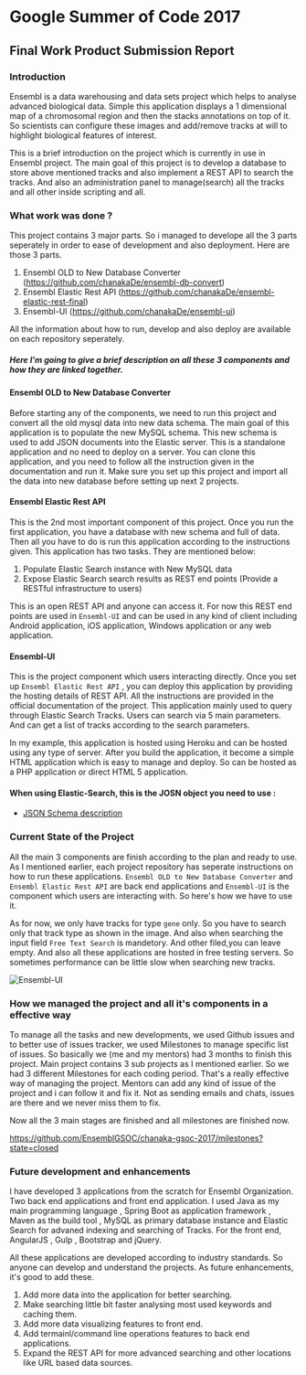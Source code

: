 # Google Summer of Code 2017
## Final Work Product Submission Report

### Introduction

Ensembl is a data warehousing and data sets project which helps to analyse advanced biological data. Simple this application displays a 1 dimensional map of a chromosomal region and then the stacks annotations on top of it. So scientists can configure these images and add/remove tracks at will to highlight biological features of interest.

This is a brief introduction on the project which is currently in use in Ensembl project. The main goal of this project is to develop a database to store above mentioned tracks and also implement a REST API to search the tracks. And also an administration panel to manage(search) all the tracks and all other inside scripting and all.

### What work was done ?

This project contains 3 major parts. So i managed to develope all the 3 parts seperately in order to ease of development and also deployment. Here are those 3 parts.

1. Ensembl OLD to New Database Converter (https://github.com/chanakaDe/ensembl-db-convert)
2. Ensembl Elastic Rest API (https://github.com/chanakaDe/ensembl-elastic-rest-final)
3. Ensembl-UI (https://github.com/chanakaDe/ensembl-ui)

All the information about how to run, develop and also deploy are available on each repository seperately.

##### Here I'm going to give a brief description on all these 3 components and how they are linked together.

#### Ensembl OLD to New Database Converter

Before starting any of the components, we need to run this project and convert all the old mysql data into new data schema. The main goal of this application is to populate the new MySQL schema. This new schema is used to add JSON documents into the Elastic server. This is a standalone application and no need to deploy on a server. You can clone this application, and you need to follow all the instruction given in the documentation and run it. Make sure you set up this project and import all the data into new database before setting up next 2 projects.

#### Ensembl Elastic Rest API

This is the 2nd most important component of this project. Once you run the first application, you have a database with new schema and full of data. Then all you have to do is run this application according to the instructions given. This application has two tasks. They are mentioned below:

1. Populate Elastic Search instance with New MySQL data
2. Expose Elastic Search search results as REST end points (Provide a RESTful infrastructure to users)

This is an open REST API and anyone can access it. For now this REST end points are used in `Ensembl-UI` and can be used in any kind of client including Android application, iOS application, Windows application or any web application.

#### Ensembl-UI

This is the project component which users interacting directly. Once you set up `Ensembl Elastic Rest API` , you can deploy this application by providing the hosting details of REST API. All the instructions are provided in the official documentation of the project. This application mainly used to query through Elastic Search Tracks. Users can search via 5 main parameters. And can get a list of tracks according to the search parameters. 

In my example, this application is hosted using Heroku and can be hosted using any type of server. After you build the application, it become a simple HTML application which is easy to manage and deploy. So can be hosted as a PHP application or direct HTML 5 application.

#### When using Elastic-Search, this is the JOSN object you need to use : 

- [JSON Schema description](https://github.com/Ensembl/chanaka-gsoc-2017/blob/master/schemas/json_schema.md)

### Current State of the Project

All the main 3 components are finish according to the plan and ready to use. As I mentioned earlier, each project repository has seperate instructions on how to run these applications. `Ensembl OLD to New Database Converter` and `Ensembl Elastic Rest API` are back end applications and `Ensembl-UI` is the component which users are interacting with. So here's how we have to use it.

As for now, we only have tracks for type `gene` only. So you have to search only that track type as shown in the image. And also when searching the input field `Free Text Search` is mandetory. And other filed,you can leave empty. And also all these applications are hosted in free testing servers. So sometimes performance can be little slow when searching new tracks.

![Ensembl-UI](https://github.com/EnsemblGSOC/chanaka-gsoc-2017/blob/master/Ensembl-UI-Demo.png "Ensembl-UI")

### How we managed the project and all it's components in a effective way

To manage all the tasks and new developments, we used Github issues and to better use of issues tracker, we used Milestones to manage specific list of issues. So basically we (me and my mentors) had 3 months to finish this project. Main project contains 3 sub projects as I mentioned earlier. So we had 3 different Milestones for each coding period. That's a really effective way of managing the project. Mentors can add any kind of issue of the project and i can follow it and fix it. Not as sending emails and chats, issues are there and we never miss them to fix.

Now all the 3 main stages are finished and all milestones are finished now.

https://github.com/EnsemblGSOC/chanaka-gsoc-2017/milestones?state=closed

### Future development and enhancements

I have developed 3 applications from the scratch for Ensembl Organization. Two back end applications and front end application.
I used Java as my main programming language , Spring Boot as application framework , Maven as the build tool , MySQL as primary database instance and Elastic Search for advaned indexing and searching of Tracks. For the front end, AngularJS , Gulp , Bootstrap and jQuery.

All these applications are developed according to industry standards. So anyone can develop and understand the projects. As future enhancements, it's good to add these.

1. Add more data into the application for better searching.
2. Make searching little bit faster analysing most used keywords and caching them.
3. Add more data visualizing features to front end.
4. Add termainl/command line operations features to back end applications.
5. Expand the REST API for more advanced searching and other locations like URL based data sources.
